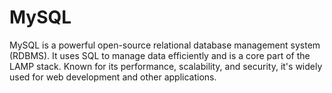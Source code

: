 # MySQL
MySQL is a powerful open-source relational database management system (RDBMS). It uses SQL to manage data efficiently and is a core part of the LAMP stack. Known for its performance, scalability, and security, it's widely used for web development and other applications.
